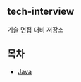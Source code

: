 ## tech-interview
기술 면접 대비 저장소

## 목차
* [Java](https://github.com/smpark1020/tech-interview/tree/master/Java)
